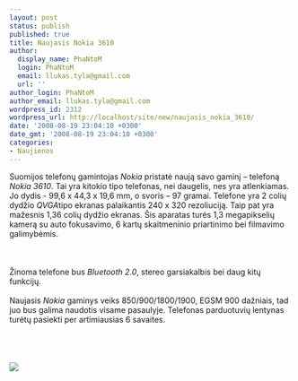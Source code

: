 ```yaml
---
layout: post
status: publish
published: true
title: Naujasis Nokia 3610
author:
  display_name: PhaNtoM
  login: PhaNtoM
  email: llukas.tyla@gmail.com
  url: ''
author_login: PhaNtoM
author_email: llukas.tyla@gmail.com
wordpress_id: 2312
wordpress_url: http://localhost/site/new/naujasis_nokia_3610/
date: '2008-08-19 23:04:10 +0300'
date_gmt: '2008-08-19 23:04:10 +0300'
categories:
- Naujienos
---
```

<p>Suomijos telefonų gamintojas <i>Nokia</i> pristatė naują savo gaminį – telefoną  <i>Nokia 3610</i>. Tai yra kitokio tipo telefonas, nei daugelis, nes yra atlenkiamas. Jo dydis -  99,6 x 44,3 x 19,6 mm, o svoris – 97 gramai.  Telefone yra 2 colių dydžio <i>QVGA</i>tipo ekranas palaikantis 240 x 320 rezoliuciją. Taip pat yra mažesnis 1,36 colių dydžio ekranas. Šis aparatas turės 1,3 megapikselių kamerą su auto fokusavimo, 6 kartų skaitmeninio priartinimo bei filmavimo galimybėmis.<br />
<br><br />
<br>Žinoma telefone bus <i>Bluetooth 2.0</i>, stereo garsiakalbis bei daug kitų funkcijų.<br />
<br>Naujasis <i>Nokia</i> gaminys veiks 850/900/1800/1900, EGSM 900 dažniais, tad juo bus galima naudotis visame pasaulyje. Telefonas parduotuvių lentynas turėtų pasiekti per artimiausias 6 savaites.<br />
<br><br />
<br><br><img src="http://technews.lt/upl/Failai/nokia_3610_fold.jpg"><br><br />
<br><br />
<br><br />
<br></p>
